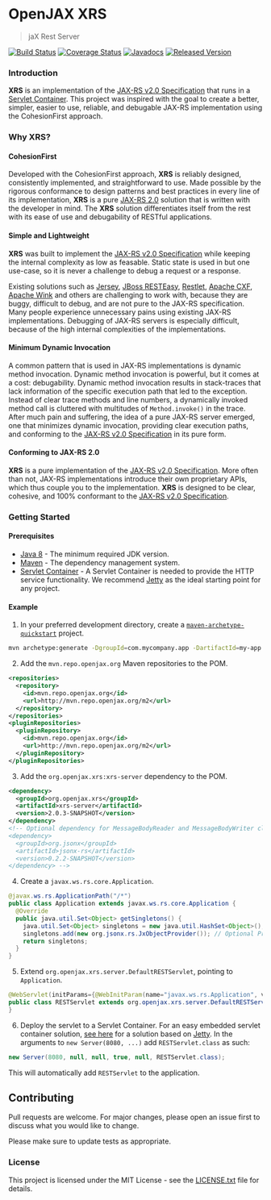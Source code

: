 # OpenJAX XRS

> jaX Rest Server

[![Build Status](https://travis-ci.org/openjax/xrs.png)](https://travis-ci.org/openjax/xrs)
[![Coverage Status](https://coveralls.io/repos/github/openjax/xrs/badge.svg)](https://coveralls.io/github/openjax/xrs)
[![Javadocs](https://www.javadoc.io/badge/org.openjax.xrs/xrs.svg)](https://www.javadoc.io/doc/org.openjax.xrs/xrs)
[![Released Version](https://img.shields.io/maven-central/v/org.openjax.xrs/xrs.svg)](https://mvnrepository.com/artifact/org.openjax.xrs/xrs)

### Introduction

**XRS** is an implementation of the [JAX-RS v2.0 Specification][jax-rs-spec] that runs in a [Servlet Container][web-container]. This project was inspired with the goal to create a better, simpler, easier to use, reliable, and debugable JAX-RS implementation using the CohesionFirst approach.

### Why **XRS**?

#### CohesionFirst

Developed with the CohesionFirst approach, **XRS** is reliably designed, consistently implemented, and straightforward to use. Made possible by the rigorous conformance to design patterns and best practices in every line of its implementation, **XRS** is a pure [JAX-RS 2.0][jax-rs-spec] solution that is written with the developer in mind. The **XRS** solution differentiates itself from the rest with its ease of use and debugability of RESTful applications.

#### Simple and Lightweight

**XRS** was built to implement the [JAX-RS v2.0 Specification][jax-rs-spec] while keeping the internal complexity as low as feasable. Static state is used in but one use-case, so it is never a challenge to debug a request or a response.

Existing solutions such as [Jersey][jersey], [JBoss RESTEasy][RESTeasy], [Restlet][restlet], [Apache CXF][apache-cxf], [Apache Wink][apache-wink] and others are challenging to work with, because they are buggy, difficult to debug, and are not pure to the JAX-RS specification. Many people experience unnecessary pains using existing JAX-RS implementations. Debugging of JAX-RS servers is especially difficult, because of the high internal complexities of the implementations.

#### Minimum Dynamic Invocation

A common pattern that is used in JAX-RS implementations is dynamic method invocation. Dynamic method invocation is powerful, but it comes at a cost: debugability. Dynamic method invocation results in stack-traces that lack information of the specific execution path that led to the exception. Instead of clear trace methods and line numbers, a dynamically invoked method call is cluttered with multitudes of `Method.invoke()` in the trace. After much pain and suffering, the idea of a pure JAX-RS server emerged, one that minimizes dynamic invocation, providing clear execution paths, and conforming to the [JAX-RS v2.0 Specification][jax-rs-spec] in its pure form.

#### Conforming to JAX-RS 2.0

**XRS** is a pure implementation of the [JAX-RS v2.0 Specification][jax-rs-spec]. More often than not, JAX-RS implementations introduce their own proprietary APIs, which thus couple you to the implementation. **XRS** is designed to be clear, cohesive, and 100% conformant to the [JAX-RS v2.0 Specification][jax-rs-spec].

### Getting Started

#### Prerequisites

* [Java 8][jdk8-download] - The minimum required JDK version.
* [Maven][maven] - The dependency management system.
* [Servlet Container][web-container] - A Servlet Container is needed to provide the HTTP service functionality. We recommend [Jetty][jetty] as the ideal starting point for any project.

#### Example

1. In your preferred development directory, create a [`maven-archetype-quickstart`][maven-archetype-quickstart] project.

  ```bash
  mvn archetype:generate -DgroupId=com.mycompany.app -DartifactId=my-app -DarchetypeArtifactId=maven-archetype-quickstart -DinteractiveMode=false
  ```

2. Add the `mvn.repo.openjax.org` Maven repositories to the POM.

  ```xml
  <repositories>
    <repository>
      <id>mvn.repo.openjax.org</id>
      <url>http://mvn.repo.openjax.org/m2</url>
    </repository>
  </repositories>
  <pluginRepositories>
    <pluginRepository>
      <id>mvn.repo.openjax.org</id>
      <url>http://mvn.repo.openjax.org/m2</url>
    </pluginRepository>
  </pluginRepositories>
  ```

3. Add the `org.openjax.xrs:xrs-server` dependency to the POM.

  ```xml
  <dependency>
    <groupId>org.openjax.xrs</groupId>
    <artifactId>xrs-server</artifactId>
    <version>2.0.3-SNAPSHOT</version>
  </dependency>
  <!-- Optional dependency for MessageBodyReader and MessageBodyWriter classes of JSONX module
  <dependency>
    <groupId>org.jsonx</groupId>
    <artifactId>jsonx-rs</artifactId>
    <version>0.2.2-SNAPSHOT</version>
  </dependency> -->
  ```

4. Create a `javax.ws.rs.core.Application`.

  ```java
  @javax.ws.rs.ApplicationPath("/*")
  public class Application extends javax.ws.rs.core.Application {
    @Override
    public java.util.Set<Object> getSingletons() {
      java.util.Set<Object> singletons = new java.util.HashSet<Object>();
      singletons.add(new org.jsonx.rs.JxObjectProvider()); // Optional Provider to parse and marshal JSON messages to Java beans.
      return singletons;
    }
  }
  ```

5. Extend `org.openjax.xrs.server.DefaultRESTServlet`, pointing to `Application`.

  ```java
  @WebServlet(initParams={@WebInitParam(name="javax.ws.rs.Application", value="Application")})
  public class RESTServlet extends org.openjax.xrs.server.DefaultRESTServlet {
  }
  ```

6. Deploy the servlet to a Servlet Container. For an easy embedded servlet container solution, [see here][jetty] for a solution based on [Jetty][jetty]. In the arguments to `new Server(8080, ...)` add `RESTServlet.class` as such:

  ```java
  new Server(8080, null, null, true, null, RESTServlet.class);
  ```

  This will automatically add `RESTServlet` to the application.

## Contributing

Pull requests are welcome. For major changes, please open an issue first to discuss what you would like to change.

Please make sure to update tests as appropriate.

### License

This project is licensed under the MIT License - see the [LICENSE.txt](LICENSE.txt) file for details.

[apache-cxf]: http://cxf.apache.org/
[apache-wink]: https://wink.apache.org/
[jax-rs-spec]: http://download.oracle.com/otn-pub/jcp/jaxrs-2_0_rev_A-mrel-eval-spec/jsr339-jaxrs-2.0-final-spec.pdf
[jdk8-download]: http://www.oracle.com/technetwork/java/javase/downloads/jdk8-downloads-2133151.html
[jersey]: https://jersey.java.net/
[jetty]: /../../../../openjax/std-jetty
[jetty]: http://www.eclipse.org/jetty/
[maven-archetype-quickstart]: http://maven.apache.org/archetypes/maven-archetype-quickstart/
[maven]: https://maven.apache.org/
[RESTeasy]: http://resteasy.jboss.org/
[restlet]: https://restlet.com/
[web-container]: https://en.wikipedia.org/wiki/Web_container